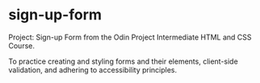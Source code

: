 # sign-up-form

Project: Sign-up Form from the Odin Project Intermediate HTML and CSS Course.

To practice creating and styling forms and their elements, client-side validation, and adhering to accessibility principles.
